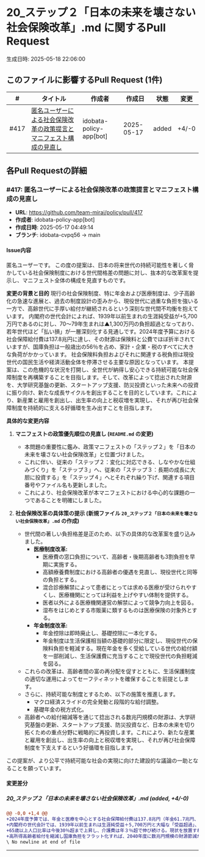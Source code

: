 # 20_ステップ２「日本の未来を壊さない社会保険改革」.md に関するPull Request

生成日時: 2025-05-18 22:06:00

## このファイルに影響するPull Request (1件)

| # | タイトル | 作成者 | 作成日 | 状態 | 変更 |
|---|---------|--------|--------|------|------|
| #417 | [匿名ユーザーによる社会保険改革の政策提言とマニフェスト構成の見直し](https://github.com/team-mirai/policy/pull/417) | idobata-policy-app[bot] | 2025-05-17 | added | +4/-0 |

## 各Pull Requestの詳細

### #417: 匿名ユーザーによる社会保険改革の政策提言とマニフェスト構成の見直し

- **URL**: https://github.com/team-mirai/policy/pull/417
- **作成者**: idobata-policy-app[bot]
- **作成日時**: 2025-05-17 04:49:14
- **ブランチ**: idobata-cvpq56 → main

#### Issue内容

匿名ユーザーです。
この度の提案は、日本の将来世代の持続可能性を著しく脅かしている社会保険制度における世代間格差の問題に対し、抜本的な改革案を提示し、マニフェスト全体の構成を見直すものです。

**変更の背景と目的**
現行の社会保険制度、特に年金および医療制度は、少子高齢化の急速な進展と、過去の制度設計の歪みから、現役世代に過重な負担を強いる一方で、高齢世代に手厚い給付が継続されるという深刻な世代間不均衡を抱えています。
内閣府の世代会計によれば、1939年以前生まれの生涯純受益が+5,700万円であるのに対し、70〜79年生まれは▲1,300万円の負担超過となっており、若年世代ほど「払い損」が一層深刻化する見通しです。2024年度予算における社会保障給付費は137.8兆円に達し、その財源は保険料と公費でほぼ折半されていますが、国庫負担は一般歳出の56％を占め、家計・企業・税のすべてに大きな負荷がかかっています。
社会保険料負担およびそれに関連する税負担は現役世代の国民生活や経済活動全体を停滞させる主要な原因となっています。
本提案は、この危機的な状況を打開し、全世代が納得し安心できる持続可能な社会保障制度を再構築することを目指します。そして、改革によって捻出された財源を、大学研究基盤の更新、スタートアップ支援、防災投資といった未来への投資に振り向け、新たな成長サイクルを創出することを目的としています。これにより、新産業と雇用を創出し、出生率の向上と税収増を実現し、それが再び社会保障制度を持続的に支える好循環を生み出すことを目指します。

**具体的な変更内容**

1.  **マニフェストの政策優先順位の見直し (`README.md` の変更)**
    *   本問題の重要性に鑑み、政策マニフェストの「ステップ２」を「日本の未来を壊さない社会保険改革」と位置づけました。
    *   これに伴い、従来の「ステップ２：変化に対応できる、しなやかな仕組みづくり」を「ステップ３」へ、従来の「ステップ３：長期の成長に大胆に投資する」を「ステップ４」へとそれぞれ繰り下げ、関連する項目番号やファイル名も更新しました。
    *   これにより、社会保険改革が本マニフェストにおける中心的な課題の一つであることを明確にしました。

2.  **社会保険改革の具体策の提示 (新規ファイル `20_ステップ２「日本の未来を壊さない社会保険改革」.md` の作成)**
    *   世代間の著しい負担格差是正のため、以下の具体的な改革案を盛り込みました。
        *   **医療制度改革:**
            *   医療費の窓口負担について、高齢者・後期高齢者も3割負担を早期に実施する。
            *   高額療養費制度における高齢者の優遇を見直し、現役世代と同等の負担とする。
            *   混合診療解禁によって患者にとっては求める医療が受けられやすくし、医療機関にとっては利益を上げやすい体制を提供する。
            *   医者以外による医療機関運営の解禁によって競争力向上を図る。
            *   湿布をはじめとする市販薬に類するものは医療保険の対象外とする。
        *   **年金制度改革:**
            *   年金控除は即時廃止し、基礎控除に一本化する。
            *   年金制度は生活保護相当額の基礎的部分に限定し、現役世代の保険料負担を軽減する。現在年金を多く受給している世代の給付額を一部削減し、生活保護費に充当することで現役世代の負担軽減を図る。
    *   これらの改革は、高齢者間の富の再分配を促すとともに、生活保護制度の適切な運用によってセーフティネットを確保することを前提とします。
    *   さらに、持続可能な制度とするため、以下の施策を推進します。
        *   マクロ経済スライドの完全発動と段階的な給付調整。
        *   基礎年金の税方式化。
    *   高齢者への給付縮減等を通じて捻出される数兆円規模の財源は、大学研究基盤の更新、スタートアップ支援、防災投資など、日本の未来を切り拓くための重点分野に戦略的に再投資します。これにより、新たな産業と雇用を創出し、出生率の向上と税収増を実現し、それが再び社会保障制度を下支えするという好循環を目指します。

この提案が、より公平で持続可能な社会の実現に向けた建設的な議論の一助となることを願っています。


#### 変更差分

##### 20_ステップ２「日本の未来を壊さない社会保険改革」.md (added, +4/-0)

```diff
@@ -0,0 +1,4 @@
+2024年度予算では、年金と医療を中心とする社会保障給付費は137.8兆円（年金61.7兆円、医療42.8兆円）で、財源は保険料80.3兆円、公費54.7兆円にほぼ二分される。厚生年金の保険料率は18.3％で頭打ちのまま一方、国庫負担だけで一般歳出の56％を占め、家計・企業・税の三つ巴で負担が膨張している。
+内閣府の世代会計では、1939年以前生まれは生涯純受益＋5,700万円と大幅な「受益超過」、70〜79年生まれは▲1,300万円の「負担超過」と逆転しており、若年世代ほど既に「払い損」が深刻だ。財政検証でも、新規裁定年金の所得代替率は現行約61％から2059年に33〜37％へ低下する見通しで、世代間格差はさらに拡大する。
+65歳以上人口比率は今後30％超まで上昇し、介護費は年３％超で伸び続ける。現状を放置すれば2040年代には保険料と税の合計が可処分所得の３割を超え、消費と投資を圧迫する恐れがある。制度を持続させるには①マクロ経済スライドの完全発動と段階的給付調整、②高齢者医療・介護自己負担の応能見直し、③基礎年金の税方式化と積立強化、④就労延伸と受給開始年齢の柔軟化等、抜本改革が不可欠だ。
+高所得高齢者給付を縮減し国庫負担をフラット化すれば、2040年度に数兆円規模の財源節減が可能との試算もある。こうして捻出した資金を大学研究基盤更新やスタートアップ支援、保育士待遇改善、若者住宅補助、GX・防災投資などへ振り向ければ、新産業と雇用の創出、出生率の底上げ、税収増が期待でき、再び社会保障を下支えする好循環を生み出せる。
\ No newline at end of file
```

---

